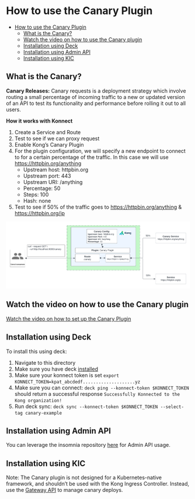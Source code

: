 # How to use the Canary Plugin

- [How to use the Canary Plugin](#how-to-use-the-canary-plugin)
  - [What is the Canary?](#what-is-the-canary)
  - [Watch the video on how to use the Canary plugin](#watch-the-video-on-how-to-use-the-canary-plugin)
  - [Installation using Deck](#installation-using-deck)
  - [Installation using Admin API](#installation-using-admin-api)
  - [Installation using KIC](#installation-using-kic)

## What is the Canary?

**Canary Releases:**  Canary requests is a deployment strategy which involve routing a small percentage of incoming traffic to a new or updated version of an API to test its functionality and performance before rolling it out to all users.

**How it works with Konnect**

1. Create a Service and Route
2. Test to see if we can proxy request
3. Enable Kong’s Canary Plugin
4. For the plugin configuration, we will specify a new endpoint to connect to for a certain percentage of the traffic. In this case we will use https://httpbin.org/anything
   - Upstream host: httpbin.org
   - Upstream port: 443
   - Upstream URI: /anything
   - Percentage: 50
   - Steps: 100
   - Hash: none
5. Test to see if 50% of the traffic goes to https://httpbin.org/anything & https://httpbin.org/ip

![Canary](../../images/Canary.png)

## Watch the video on how to use the Canary plugin

[Watch the video on how to set up the Canary Plugin](https://youtu.be/QGWtFP7BIuw)

## Installation using Deck

To install this using deck:

1. Navigate to this directory
2. Make sure you have deck [installed](https://docs.konghq.com/deck/latest/installation/)
3. Make sure your konnect token is set `export KONNECT_TOKEN=kpat_abcdedf....................yz`
4. Make sure you can connect: `deck ping --konnect-token $KONNECT_TOKEN` should return a successful response `Successfully Konnected to the Kong organization!`
5. Run deck sync: `deck sync --konnect-token $KONNECT_TOKEN --select-tag canary-example`

## Installation using Admin API

You can leverage the insomnia repository [here](https://github.com/irishtek-solutions/kong-konnect-inso) for Admin API usage.

## Installation using KIC

Note: The Canary plugin is not designed for a Kubernetes-native framework, and shouldn’t be used with the Kong Ingress Controller. Instead, use the [Gateway API](https://docs.konghq.com/kubernetes-ingress-controller/latest/concepts/gateway-api/) to manage canary deploys.